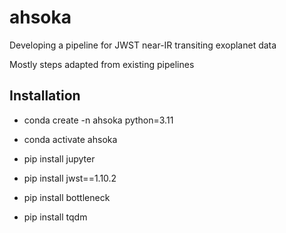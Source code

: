 # ahsoka

Developing a pipeline for JWST near-IR transiting exoplanet data

Mostly steps adapted from existing pipelines

## Installation

* conda create -n ahsoka python=3.11

* conda activate ahsoka

* pip install jupyter

* pip install jwst==1.10.2

* pip install bottleneck

* pip install tqdm

